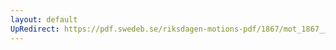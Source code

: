 ```yaml
---
layout: default
UpRedirect: https://pdf.swedeb.se/riksdagen-motions-pdf/1867/mot_1867__fk__00068/mot_1867__fk__00068_003.pdf
---
```

